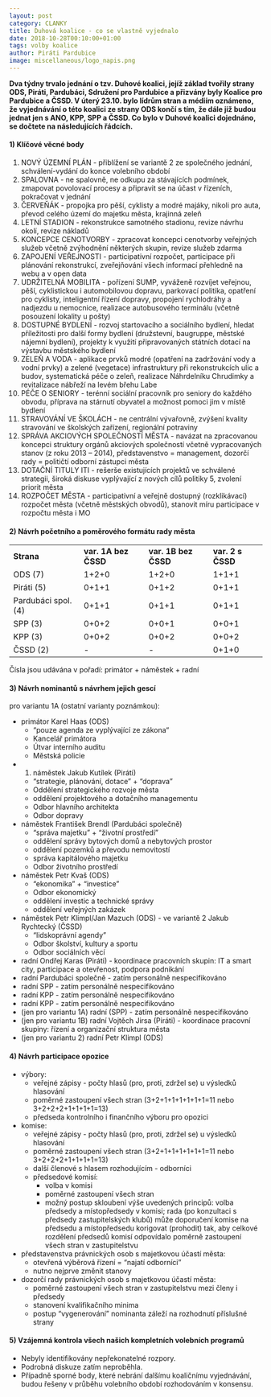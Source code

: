 ```yaml
---
layout: post
category: CLANKY
title: Duhová koalice - co se vlastně vyjednalo
date: 2018-10-28T00:10:00+01:00
tags: volby koalice
author: Piráti Pardubice
image: miscellaneous/logo_napis.png
---
```


**Dva týdny trvalo jednání o tzv. Duhové koalici, jejíž základ tvořily strany ODS, Piráti, Pardubáci, Sdružení pro Pardubice a přizvány byly Koalice pro Pardubice a ČSSD. V úterý 23.10. bylo lídrům stran a médiím oznámeno, že vyjednávání o této koalici ze strany ODS končí s tím, že dále již budou jednat jen s ANO, KPP, SPP a ČSSD. Co bylo v Duhové koalici dojednáno, se dočtete na následujících řádcích.**

#### 1) Klíčové věcné body
1. NOVÝ ÚZEMNÍ PLÁN - přiblížení se variantě 2 ze společného jednání, schválení-vydání do konce volebního období
2. SPALOVNA - ne spalovně, ne odkupu za stávajících podmínek, zmapovat povolovací procesy a připravit se na účast v řízeních, pokračovat v jednání
3. ČERVEŇÁK - propojka pro pěší, cyklisty a modré majáky, nikoli pro auta, převod celého území do majetku města, krajinná zeleň
4. LETNÍ STADION - rekonstrukce samotného stadionu, revize návrhu okolí, revize nákladů
5. KONCEPCE CENOTVORBY - zpracovat koncepci cenotvorby veřejných služeb včetně zvýhodnění některých skupin, revize služeb zdarma
6. ZAPOJENÍ VEŘEJNOSTI - participativní rozpočet, participace při plánování rekonstrukcí, zveřejňování všech informací přehledně na webu a v open data
7. UDRŽITELNÁ MOBILITA - pořízení SUMP, vyváženě rozvíjet veřejnou, pěší, cyklistickou i automobilovou dopravu, parkovací politika, opatření pro cyklisty, inteligentní řízení dopravy, propojení rychlodráhy a nadjezdu u nemocnice, realizace autobusového terminálu (včetně posouzení lokality u pošty)
8. DOSTUPNÉ BYDLENÍ - rozvoj startovacího a sociálního bydlení, hledat příležitosti pro další formy bydlení (družstevní, baugruppe, městské nájemní bydlení), projekty k využití připravovaných státních dotací na výstavbu městského bydlení
9. ZELEŇ A VODA - aplikace prvků modré (opatření na zadržování vody a vodní prvky) a zelené (vegetace) infrastruktury při rekonstrukcích ulic a budov, systematická péče o zeleň, realizace Náhrdelníku Chrudimky a revitalizace nábřeží na levém břehu Labe
10. PÉČE O SENIORY - terénní sociální pracovník pro seniory do každého obvodu, příprava na stárnutí obyvatel a možnost pomoci jim v místě bydlení
11. STRAVOVÁNÍ VE ŠKOLÁCH - ne centrální vývařovně, zvýšení kvality stravování ve školských zařízení, regionální potraviny
12. SPRÁVA AKCIOVÝCH SPOLEČNOSTÍ MĚSTA - navázat na zpracovanou koncepci struktury orgánů akciových společností včetně vypracovaných stanov (z roku 2013 – 2014), představenstvo = management, dozorčí rady = političtí odborní zástupci města
13. DOTAČNÍ TITULY ITI - rešerše existujících projektů ve schválené strategii, široká diskuse vyplývající z nových cílů politiky 5, zvolení priorit města
14. ROZPOČET MĚSTA - participativní a veřejně dostupný (rozklikávací) rozpočet města (včetně městských obvodů), stanovit míru participace v rozpočtu města i MO

#### 2) Návrh početního a poměrového formátu rady města
<table>
  <tr>
    <td><b>Strana</b></td>
    <td><b>var. 1A bez ČSSD</b></td>
    <td><b>var. 1B bez ČSSD</b></td>
    <td><b>var. 2 s ČSSD</b></td>    
  </tr>
  <tr>
    <td>ODS (7)</td>
    <td>1+2+0</td>
    <td>1+2+0</td>
    <td>1+1+1</td>    
  </tr>
  <tr>
    <td>Piráti (5)</td>
    <td>0+1+1</td>
    <td>0+1+2</td>
    <td>0+1+1</td>    
  </tr>
  <tr>
    <td>Pardubáci spol. (4)</td>
    <td>0+1+1</td>
    <td>0+1+1</td>
    <td>0+1+1</td>    
  </tr>
  <tr>
    <td>SPP (3)</td>
    <td>0+0+2</td>
    <td>0+0+1</td>
    <td>0+0+1</td>    
  </tr>
  <tr>
    <td>KPP (3)</td>
    <td>0+0+2</td>
    <td>0+0+2</td>
    <td>0+0+2</td>    
  </tr>
  <tr>
    <td>ČSSD (2)</td>
    <td>-</td>
    <td>-</td>
    <td>0+1+0</td>    
  </tr>         
</table>
Čísla jsou udávána v pořadí: primátor + náměstek + radní

#### 3) Návrh nominantů s návrhem jejich gescí
pro variantu 1A (ostatní varianty poznámkou):
* primátor Karel Haas (ODS)
    * “pouze agenda ze vyplývající ze zákona“
    * Kancelář primátora
    * Útvar interního auditu
    * Městská policie
* 1. náměstek Jakub Kutílek (Piráti)
    * “strategie, plánování, dotace” + “doprava”
    * Oddělení strategického rozvoje města
    * oddělení projektového a dotačního managementu
    * Odbor hlavního architekta
    * Odbor dopravy
* náměstek František Brendl (Pardubáci společně)
    * “správa majetku” + “životní prostředí”
    * oddělení správy bytových domů a nebytových prostor
    * oddělení pozemků a převodu nemovitostí
    * správa kapitálového majetku
    * Odbor životního prostředí
* náměstek Petr Kvaš (ODS)
    * “ekonomika” + “investice”
    * Odbor ekonomický
    * oddělení investic a technické správy
    * oddělení veřejných zakázek
* náměstek Petr Klimpl/Jan Mazuch (ODS) - ve variantě 2 Jakub Rychtecký (ČSSD)
    * “lidskoprávní agendy”
    * Odbor školství, kultury a sportu
    * Odbor sociálních věcí
* radní Ondřej Karas (Piráti) - koordinace pracovních skupin: IT a smart city, participace a otevřenost, podpora podnikání
* radní Pardubáci společně - zatím personálně nespecifikováno
* radní SPP - zatím personálně nespecifikováno
* radní KPP - zatím personálně nespecifikováno
* radní KPP - zatím personálně nespecifikováno
* (jen pro variantu 1A) radní (SPP) - zatím personálně nespecifikováno
* (jen pro variantu 1B) radní Vojtěch Jirsa (Piráti) - koordinace pracovní skupiny: řízení a organizační struktura města
* (jen pro variantu 2) radní Petr Klimpl (ODS)

#### 4) Návrh participace opozice
* výbory:
    * veřejné zápisy - počty hlasů (pro, proti, zdržel se) u výsledků hlasování
    * poměrné zastoupení všech stran (3+2+1+1+1+1+1+1=11 nebo 3+2+2+2+1+1+1+1=13)
    * předseda kontrolního i finančního výboru pro opozici
* komise:
    * veřejné zápisy - počty hlasů (pro, proti, zdržel se) u výsledků hlasování
    * poměrné zastoupení všech stran (3+2+1+1+1+1+1+1=11 nebo 3+2+2+2+1+1+1+1=13)
    * další členové s hlasem rozhodujícím - odborníci
    * předsedové komisí:
        * volba v komisi
        * poměrné zastoupení všech stran
        * možný postup skloubení výše uvedených principů: volba předsedy a místopředsedy v komisi; rada (po konzultaci s předsedy zastupitelských klubů) může doporučení komise na předsedu a místopředsedu korigovat (prohodit) tak, aby celkové rozdělení předsedů komisí odpovídalo poměrně zastoupení všech stran v zastupitelstvu
* představenstva právnických osob s majetkovou účastí města:
    * otevřená výběrová řízení = “najatí odborníci”
    * nutno nejprve změnit stanovy
* dozorčí rady právnických osob s majetkovou účastí města:
    * poměrné zastoupení všech stran v zastupitelstvu mezi členy i předsedy
    * stanovení kvalifikačního minima
    * postup “vygenerování” nominanta záleží na rozhodnutí příslušné strany

#### 5) Vzájemná kontrola všech našich kompletních volebních programů
* Nebyly identifikovány nepřekonatelné rozpory.
* Podrobná diskuze zatím neproběhla.
* Případně sporné body, které nebrání dalšímu koaličnímu vyjednávání, budou řešeny v průběhu volebního období rozhodováním v konsensu.